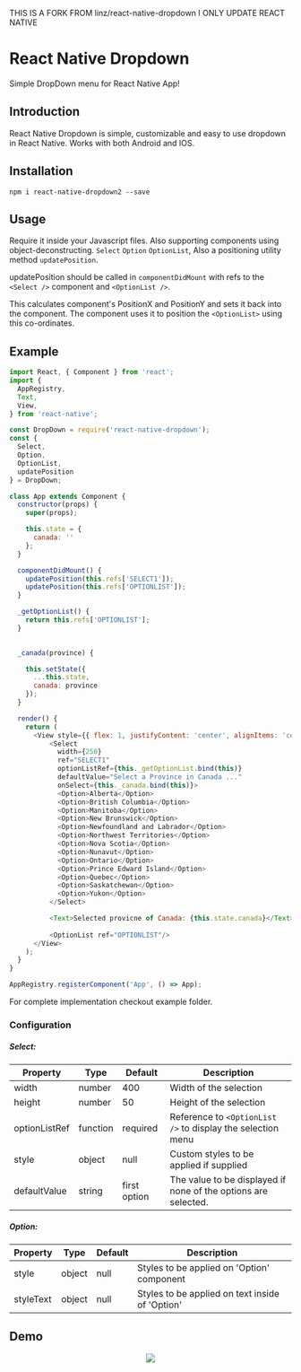THIS IS A FORK FROM linz/react-native-dropdown I ONLY UPDATE REACT NATIVE
# React Native Dropdown
Simple DropDown menu for React Native App!

## Introduction
React Native Dropdown is simple, customizable and easy to use dropdown in React Native. Works with both Android and IOS. 

## Installation
```
npm i react-native-dropdown2 --save
```

## Usage
Require it inside your Javascript files. Also supporting components using object-deconstructing. 
```Select``` ```Option``` ```OptionList```, Also a positioning utility method ```updatePosition```. 

updatePosition should be called in ```componentDidMount``` with refs to the ```<Select />``` component and ```<OptionList />```. 

This calculates component's PositionX and PositionY and sets it back into the component. The component uses it to position the ```<OptionList>``` using this co-ordinates.


## Example

```js
import React, { Component } from 'react';
import {
  AppRegistry,
  Text,
  View,
} from 'react-native';

const DropDown = require('react-native-dropdown');
const {
  Select,
  Option,
  OptionList,
  updatePosition
} = DropDown;

class App extends Component {
  constructor(props) {
    super(props);

    this.state = {
      canada: ''
    };
  }

  componentDidMount() {
    updatePosition(this.refs['SELECT1']);
    updatePosition(this.refs['OPTIONLIST']);
  }

  _getOptionList() {
    return this.refs['OPTIONLIST'];
  }

  
  _canada(province) {

	this.setState({
      ...this.state,
      canada: province
    });
  }

  render() {
    return (
      <View style={{ flex: 1, justifyContent: 'center', alignItems: 'center' }}>
          <Select
            width={250}
            ref="SELECT1"
            optionListRef={this._getOptionList.bind(this)}
            defaultValue="Select a Province in Canada ..."
            onSelect={this._canada.bind(this)}>
            <Option>Alberta</Option>
            <Option>British Columbia</Option>
            <Option>Manitoba</Option>
            <Option>New Brunswick</Option>
            <Option>Newfoundland and Labrador</Option>
            <Option>Northwest Territories</Option>
            <Option>Nova Scotia</Option>
            <Option>Nunavut</Option>
            <Option>Ontario</Option>
            <Option>Prince Edward Island</Option>
            <Option>Quebec</Option>
            <Option>Saskatchewan</Option>
            <Option>Yukon</Option>
          </Select>

          <Text>Selected provicne of Canada: {this.state.canada}</Text>
          
          <OptionList ref="OPTIONLIST"/>
      </View>
    );
  }
}

AppRegistry.registerComponent('App', () => App);


```
For complete implementation checkout example folder. 

### Configuration

##### Select:
| Property | Type | Default | Description |
|---------------|----------|--------------|----------------------------------------------------------------|
| width | number | 400 | Width of the selection |
| height | number | 50 | Height of the selection |
| optionListRef | function | required | Reference to ```<OptionList />``` to display the selection menu |
| style | object | null | Custom styles to be applied if supplied |
| defaultValue | string | first option | The value to be displayed if none of the options are selected. |

##### Option:

| Property | Type | Default | Description |
|-----------|--------|---------|--------------------------------------------|
| style | object | null | Styles to be applied on 'Option' component |
| styleText | object |  null | Styles to be applied on text inside of 'Option'  |


## Demo
<p align="center">
    <img src ="https://raw.githubusercontent.com/alinz/react-native-dropdown/master/dropdown.gif" />
</p>
